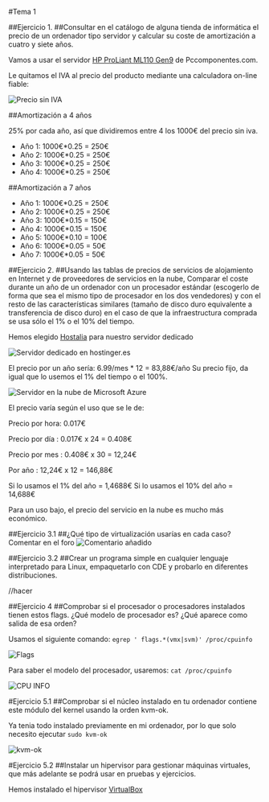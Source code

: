 #Tema 1

##Ejercicio 1.
##Consultar en el catálogo de alguna tienda de informática el precio de un ordenador tipo servidor y calcular su coste de amortización a cuatro y siete años.

Vamos a usar el servidor [HP ProLiant ML110 Gen9](http://www.pccomponentes.com/hp_proliant_ml110_gen9_e5_1620v3_4gb_1tb.html) de Pccomponentes.com.

Le quitamos el IVA al precio del producto mediante una calculadora on-line fiable:


![Precio sin IVA](https://i.gyazo.com/84556a8c3cd3de8fb6937a9db6dd139e.png "Precio sin IVA")



##Amortización a 4 años

25% por cada año, así que dividiremos entre 4 los 1000€ del precio sin iva.

- Año 1:	1000€*0.25 = 250€
- Año 2:	1000€*0.25 = 250€
- Año 3:	1000€*0.25 = 250€
- Año 4:	1000€*0.25 = 250€

##Amortización a 7 años

- Año 1:	1000€*0.25 = 250€
- Año 2:	1000€*0.25 = 250€
- Año 3:	1000€*0.15 = 150€
- Año 4:	1000€*0.15 = 150€
- Año 5:	1000€*0.10 = 100€
- Año 6:	1000€*0.05 = 50€
- Año 7:	1000€*0.05 = 50€

##Ejercicio 2.
##Usando las tablas de precios de servicios de alojamiento en Internet y de proveedores de servicios en la nube, Comparar el coste durante un año de un ordenador con un procesador estándar (escogerlo de forma que sea el mismo tipo de procesador en los dos vendedores) y con el resto de las características similares (tamaño de disco duro equivalente a transferencia de disco duro) en el caso de que la infraestructura comprada se usa sólo el 1% o el 10% del tiempo.


Hemos elegido [Hostalia](http://www.hostalia.com/dedicados) para nuestro servidor dedicado

![Servidor dedicado en hostinger.es](https://i.gyazo.com/8744a290041033716614c163379bada0.png)

El precio por un año sería: 6.99/mes * 12 = 83,88€/año
Su precio fijo, da igual que lo usemos el 1% del tiempo o el 100%.

![Servidor en la nube de Microsoft Azure](https://i.gyazo.com/373232c757ac705dfbe4fa7c9c2be2b7.png)

El precio varía según el uso que se le de:

Precio por hora: 0.017€

Precio por día : 0.017€ x 24 = 0.408€

Precio por mes : 0.408€ x 30 = 12,24€

Por año        : 12,24€ x 12 = 146,88€

Si lo usamos el 1% del año = 1,4688€
Si lo usamos el 10% del año = 14,688€

Para un uso bajo, el precio del servicio en la nube es mucho más económico.


##Ejercicio 3.1
##¿Qué tipo de virtualización usarías en cada caso? Comentar en el foro
![Comentario añadido]()

##Ejercicio 3.2
##Crear un programa simple en cualquier lenguaje interpretado para Linux, empaquetarlo con CDE y probarlo en diferentes distribuciones.

//hacer


##Ejercicio 4
##Comprobar si el procesador o procesadores instalados tienen estos flags. ¿Qué modelo de procesador es? ¿Qué aparece como salida de esa orden?

Usamos el siguiente comando:
`egrep ' flags.*(vmx|svm)' /proc/cpuinfo`

![Flags](https://i.gyazo.com/8722665e59f3d4bf0d1758dd13517af4.png "flags")


Para saber el modelo del procesador, usaremos:
`cat /proc/cpuinfo` 

![CPU INFO](https://i.gyazo.com/a43bd4ff8094d24293c81749032e87cb.png "CPU INFO")

#Ejercicio 5.1
##Comprobar si el núcleo instalado en tu ordenador contiene este módulo del kernel usando la orden kvm-ok.

Ya tenia todo instalado previamente en mi ordenador, por lo que solo necesito ejecutar
`sudo kvm-ok`

![kvm-ok](https://i.gyazo.com/d1ab4c0e7c5ba7d30ecd7b7a52da3ac4.png "kvm-ok")

#Ejercicio 5.2
##Instalar un hipervisor para gestionar máquinas virtuales, que más adelante se podrá usar en pruebas y ejercicios.

Hemos instalado el hipervisor [VirtualBox](http://www.virtualbox.org)




















